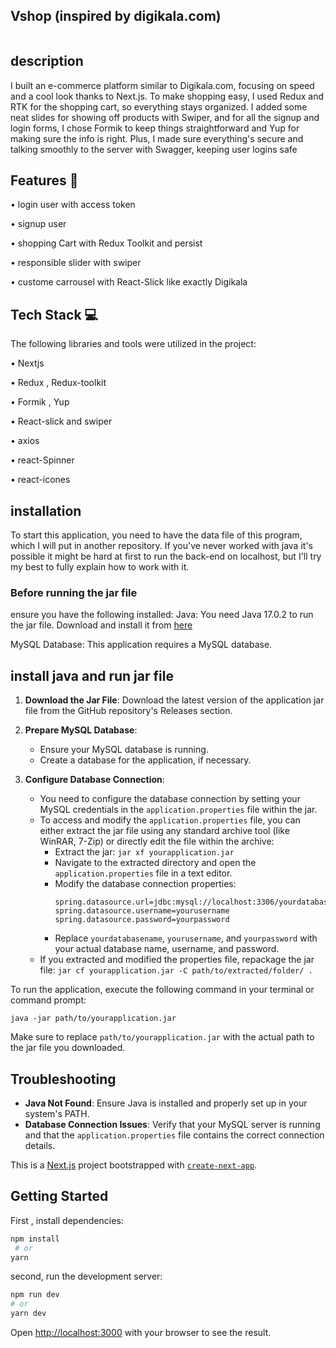 
<h2>Vshop (inspired by digikala.com)</h2>
<img src="https://github.com/AbbasVaziri/Vshop/assets/122804004/68b5b0f9-4d02-49b1-bf56-4155b6a440f4" alt="">

<h2>description</h2>
<p>
I built an e-commerce platform similar to Digikala.com, focusing on speed and a cool look thanks to Next.js. To make shopping easy, I used Redux and RTK for the shopping cart, so everything stays organized. I added some neat slides for showing off products with Swiper, and for all the signup and login forms, I chose Formik to keep things straightforward and Yup for making sure the info is right. Plus, I made sure everything's secure and talking smoothly to the server with Swagger, keeping user logins safe
</p>

<h2>Features 🚀</h2>
<p>• login user with access token</p>
<p>• signup user</p>
<p>• shopping Cart with Redux Toolkit and persist</p>
<p>• responsible slider with swiper</p>
<p>• custome carrousel with React-Slick like exactly Digikala</p>

<h2>Tech Stack 💻</h2>
<p>The following libraries and tools were utilized in the project:</p>
<p>• Nextjs</p>
<p>• Redux , Redux-toolkit</p>
<p>• Formik , Yup</p>
<p>• React-slick and swiper </p>
<p>• axios</p>
<p>• react-Spinner</p>
<p>• react-icones</p>


<h2>installation</h2>
<p>To start this application, you need to have the data file of this program, which I will put in another repository.
If you've never worked with java it's possible it might be hard at first to run the back-end on localhost, but I'll try my best to fully explain how to work with it.</p>


<h3>Before running the jar file</h3>
<p>ensure you have the following installed:
 Java: You need Java 17.0.2 to run the jar file. Download and install it from <a href="https://jdk.java.net/archive/">here</a>
</p>
<p>MySQL Database: This application requires a MySQL database.</p>

<h2>install java and run jar file</h2>

1. **Download the Jar File**: Download the latest version of the application jar file from the GitHub repository's Releases section.

2. **Prepare MySQL Database**:
   - Ensure your MySQL database is running.
   - Create a database for the application, if necessary.

3. **Configure Database Connection**:
   - You need to configure the database connection by setting your MySQL credentials in the `application.properties` file within the jar.
   - To access and modify the `application.properties` file, you can either extract the jar file using any standard archive tool (like WinRAR, 7-Zip) or directly edit the file within the archive:
     - Extract the jar: `jar xf yourapplication.jar`
     - Navigate to the extracted directory and open the `application.properties` file in a text editor.
     - Modify the database connection properties:
       ```
       spring.datasource.url=jdbc:mysql://localhost:3306/yourdatabasename
       spring.datasource.username=yourusername
       spring.datasource.password=yourpassword
       ```
     - Replace `yourdatabasename`, `yourusername`, and `yourpassword` with your actual database name, username, and password.
   - If you extracted and modified the properties file, repackage the jar file: `jar cf yourapplication.jar -C path/to/extracted/folder/ .`


To run the application, execute the following command in your terminal or command prompt:
```
java -jar path/to/yourapplication.jar
```
Make sure to replace `path/to/yourapplication.jar` with the actual path to the jar file you downloaded.

## Troubleshooting

- **Java Not Found**: Ensure Java is installed and properly set up in your system's PATH.
- **Database Connection Issues**: Verify that your MySQL server is running and that the `application.properties` file contains the correct connection details.


This is a [Next.js](https://nextjs.org/) project bootstrapped with [`create-next-app`](https://github.com/vercel/next.js/tree/canary/packages/create-next-app).

## Getting Started
First , install dependencies:
```bash
npm install
 # or
yarn
```
second, run the development server:
```bash
npm run dev
# or
yarn dev
```
Open [http://localhost:3000](http://localhost:3000) with your browser to see the result.
